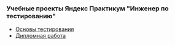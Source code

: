 ### Учебные проекты Яндекс Практикум "Инженер по тестированию"

- [Основы тестирования](https://github.com/tprokopyeva1985/yandex-qa/tree/main/1%20спринт/1%20часть)
- [Дипломная работа](https://github.com/tprokopyeva1985/yandex-qa/blob/main/%5BПрокопьева%20Татьяна%20Викторовна%5D%20Диплом.xlsx)
